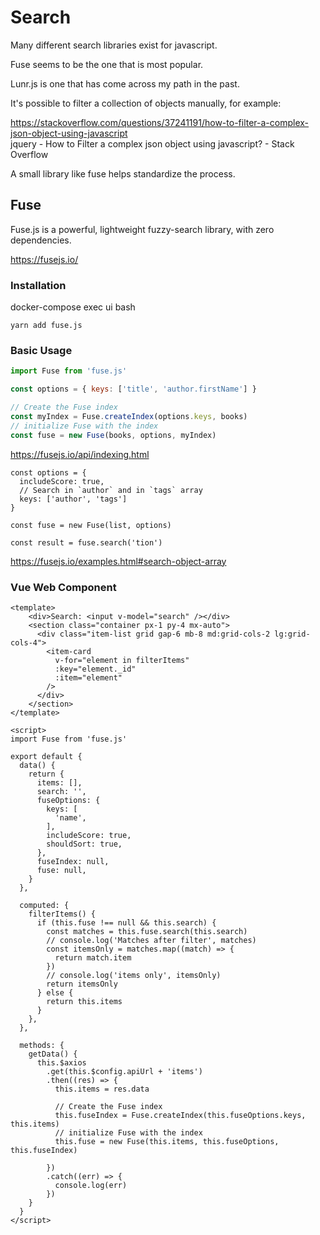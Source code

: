 # Search 

Many different search libraries exist for javascript. 

Fuse seems to be the one that is most popular. 

Lunr.js is one that has come across my path in the past. 

It's possible to filter a collection of objects manually, for example:

https://stackoverflow.com/questions/37241191/how-to-filter-a-complex-json-object-using-javascript  
jquery - How to Filter a complex json object using javascript? - Stack Overflow

A small library like fuse helps standardize the process. 

## Fuse

Fuse.js is a powerful, lightweight fuzzy-search library, with zero dependencies.

https://fusejs.io/

### Installation

docker-compose exec ui bash

```
yarn add fuse.js

```

### Basic Usage 

```js
import Fuse from 'fuse.js'

const options = { keys: ['title', 'author.firstName'] }

// Create the Fuse index
const myIndex = Fuse.createIndex(options.keys, books)
// initialize Fuse with the index
const fuse = new Fuse(books, options, myIndex)

```

https://fusejs.io/api/indexing.html

```
const options = {
  includeScore: true,
  // Search in `author` and in `tags` array
  keys: ['author', 'tags']
}

const fuse = new Fuse(list, options)

const result = fuse.search('tion')

```

https://fusejs.io/examples.html#search-object-array


### Vue Web Component

```
<template>
    <div>Search: <input v-model="search" /></div>
    <section class="container px-1 py-4 mx-auto">
      <div class="item-list grid gap-6 mb-8 md:grid-cols-2 lg:grid-cols-4">
        <item-card
          v-for="element in filterItems"
          :key="element._id"
          :item="element"
        />
      </div>
    </section>
</template>

<script>
import Fuse from 'fuse.js'

export default {
  data() {
    return {
      items: [],
      search: '',
      fuseOptions: {
        keys: [
          'name',
        ],
        includeScore: true,
        shouldSort: true,
      },
      fuseIndex: null,
      fuse: null,
    }
  },

  computed: {
    filterItems() {
      if (this.fuse !== null && this.search) {
        const matches = this.fuse.search(this.search)
        // console.log('Matches after filter', matches)
        const itemsOnly = matches.map((match) => {
          return match.item
        })
        // console.log('items only', itemsOnly)
        return itemsOnly
      } else {
        return this.items
      }
    },
  },
  
  methods: {
    getData() {
      this.$axios
        .get(this.$config.apiUrl + 'items')
        .then((res) => {
          this.items = res.data

          // Create the Fuse index
          this.fuseIndex = Fuse.createIndex(this.fuseOptions.keys, this.items)
          // initialize Fuse with the index
          this.fuse = new Fuse(this.items, this.fuseOptions, this.fuseIndex)

        })
        .catch((err) => {
          console.log(err)
        })
    }
  }
</script>
```


